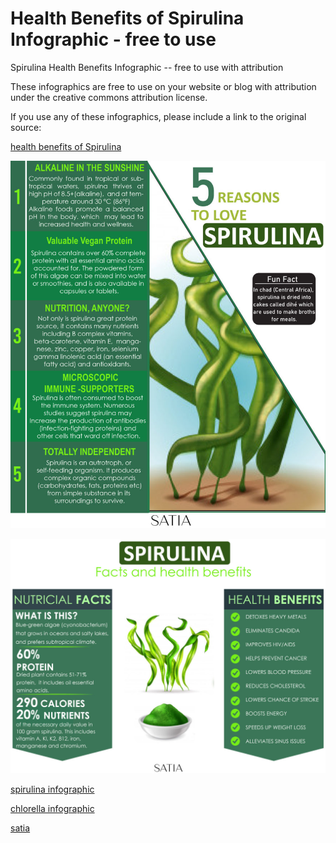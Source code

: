 # Health Benefits of Spirulina Infographic - free to use
Spirulina Health Benefits Infographic -- free to use with attribution

These infographics are free to use on your website or blog with attribution under the creative commons attribution license. 

If you use any of these infographics, please include a link to the original source:

[health benefits of Spirulina](https://blog.satia.nyc/spirulina-health-benefits/)

![free to use - Health Benefits of Spirulina Infographic](https://github.com/satia-nyc/health-benefits-of-spirulina-info-graphic/blob/master/health-benefits-of-spirulina-2.jpg)

![free to use - Health Benefits of Spirulina Infographic - 2](https://github.com/satia-nyc/health-benefits-of-spirulina-info-graphic/blob/master/Health-Benefits-Of-Spirulina-1.jpg)


[spirulina infographic](https://satia-nyc.github.io/health-benefits-of-spirulina-info-graphic/)

[chlorella infographic](https://github.com/satia-nyc/free-to-use-Chlorella-infographic)

[satia](https://blog.satia.nyc/)

